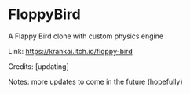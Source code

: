 # FloppyBird
A Flappy Bird clone with custom physics engine

Link: https://krankai.itch.io/floppy-bird

Credits: [updating]

Notes: more updates to come in the future (hopefully)
